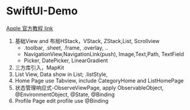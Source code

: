 # SwiftUI-Demo

 [Apple 官方教程 link](https://developer.apple.com/tutorials/swiftui/creating-and-combining-views)
 
 1. 基础View and 布局HStack，VStack, ZStack,List, Scrollview 
    *  .toolbar, .sheet, .frame, .overlay, ..
    *  NavigationView,NavigationLink(push), Image,Text,Path, TextField
    *  Picker, DatePicker, LinearGradient
 2. 三方库引入，MapKit
 3. List View, Data show in List; .listStyle, 
 4. Home Page use Tabview, include CategoryHome and ListHomePage
 5. 状态管理响应式-ObserveViewPage, apply ObservableObject, @EnvironmentObject, @State, @Binding 
 6. Profile Page edit profile use  @Binding 
 
